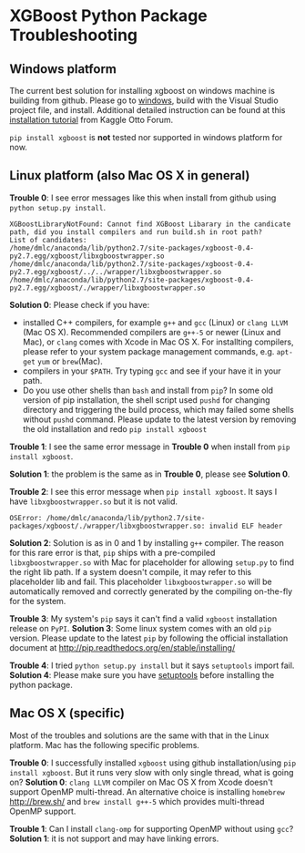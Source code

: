 XGBoost Python Package Troubleshooting
======================
Windows platform
------------
The current best solution for installing xgboost on windows machine is building from github. Please go to [windows](/windows/), build with the Visual Studio project file, and install. Additional detailed instruction can be found at this [installation tutorial](https://www.kaggle.com/c/otto-group-product-classification-challenge/forums/t/13043/run-xgboost-from-windows-and-python) from Kaggle Otto Forum.

`pip install xgboost` is **not** tested nor supported in windows platform for now. 

Linux platform (also Mac OS X in general)
------------
**Trouble 0**: I see error messages like this when install from github using `python setup.py install`.

    XGBoostLibraryNotFound: Cannot find XGBoost Libarary in the candicate path, did you install compilers and run build.sh in root path?
    List of candidates:
    /home/dmlc/anaconda/lib/python2.7/site-packages/xgboost-0.4-py2.7.egg/xgboost/libxgboostwrapper.so
    /home/dmlc/anaconda/lib/python2.7/site-packages/xgboost-0.4-py2.7.egg/xgboost/../../wrapper/libxgboostwrapper.so
    /home/dmlc/anaconda/lib/python2.7/site-packages/xgboost-0.4-py2.7.egg/xgboost/./wrapper/libxgboostwrapper.so

**Solution 0**: Please check if you have:

* installed C++ compilers, for example `g++` and `gcc` (Linux) or `clang LLVM` (Mac OS X). Recommended compilers are `g++-5` or newer (Linux and Mac), or `clang` comes with Xcode in Mac OS X. For installting compilers, please refer to your system package management commands, e.g. `apt-get` `yum` or `brew`(Mac).
* compilers in your `$PATH`. Try typing `gcc` and see if your have it in your path.
* Do you use other shells than `bash` and install from `pip`? In some old version of pip installation, the shell script used `pushd` for changing directory and triggering the build process, which may failed some shells without `pushd` command. Please update to the latest version by removing the old installation and redo `pip install xgboost`

**Trouble 1**: I see the same error message in **Trouble 0** when install from `pip install xgboost`.

**Solution 1**: the problem is the same as in **Trouble 0**, please see **Solution 0**.

**Trouble 2**: I see this error message when `pip install xgboost`. It says I have `libxgboostwrapper.so` but it is not valid.

    OSError: /home/dmlc/anaconda/lib/python2.7/site-packages/xgboost/./wrapper/libxgboostwrapper.so: invalid ELF header
   
**Solution 2**: Solution is as in 0 and 1 by installing `g++` compiler. The reason for this rare error is that, `pip` ships with a pre-compiled `libxgboostwrapper.so` with Mac for placeholder for allowing `setup.py` to find the right lib path. If a system doesn't compile, it may refer to this placeholder lib and fail. This placeholder `libxgboostwrapper.so` will be automatically removed and correctly generated by the compiling on-the-fly for the system.

**Trouble 3**: My system's `pip` says it can't find a valid `xgboost` installation release on `PyPI`.
**Solution 3**: Some linux system comes with an old `pip` version. Please update to the latest `pip` by following the official installation document at <http://pip.readthedocs.org/en/stable/installing/>

**Trouble 4**: I tried `python setup.py install` but it says `setuptools` import fail.
**Solution 4**: Please make sure you have [setuptools](https://pypi.python.org/pypi/setuptools) before installing the python package.

Mac OS X (specific)
------------
Most of the troubles and solutions are the same with that in the Linux platform. Mac has the following specific problems.

**Trouble 0**: I successfully installed `xgboost` using github installation/using `pip install xgboost`. But it runs very slow with only single thread, what is going on?
**Solution 0**: `clang LLVM` compiler on Mac OS X from Xcode doesn't support OpenMP multi-thread. An alternative choice is installing `homebrew` <http://brew.sh/> and `brew install g++-5` which provides multi-thread OpenMP support.

**Trouble 1**: Can I install `clang-omp` for supporting OpenMP without using `gcc`?
**Solution 1**: it is not support and may have linking errors.
